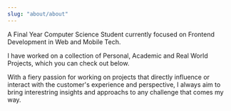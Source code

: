```yaml
---
slug: "about/about"
---
```


A Final Year Computer Science Student currently focused on Frontend Development in Web and Mobile Tech.

I have worked on a collection of Personal, Academic and Real World Projects, which you can check out below.

With a fiery passion for working on projects that directly influence or interact with the customer's experience and perspective, I always aim to bring interestring insights and approachs to any challenge that comes my way.
